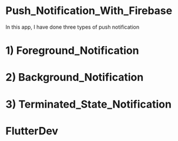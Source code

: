 # Push_Notification_With_Firebase

In this app, I have done three types of push notification

# 1) Foreground_Notification
# 2) Background_Notification
# 3) Terminated_State_Notification

# FlutterDev



